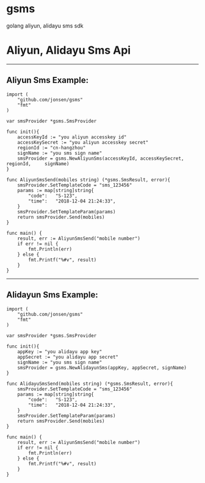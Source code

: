 # gsms
golang  aliyun, alidayu sms sdk

Aliyun, Alidayu Sms Api
==========================

--------------------------
Aliyun Sms Example:
--------------------------
    import (
        "github.com/jonsen/gsms"
        "fmt"
    )

    var smsProvider *gsms.SmsProvider

    func init(){
        accessKeyId := "you aliyun accesskey id"
        accessKeySecret := "you aliyun accesskey secret"
        regionId := "cn-hangzhou"
        signName := "you sms sign name"
        smsProvider = gsms.NewAliyunSms(accessKeyId, accessKeySecret, regionId,     signName)
    }

    func AliyunSmsSend(mobiles string) (*gsms.SmsResult, error){
        smsProvider.SetTemplateCode = "sms_123456"
	    params := map[string]string{
		    "code":   "S-123",
		    "time":   "2018-12-04 21:24:33",
	    }
        smsProvider.SetTemplateParam(params)
        return smsProvider.Send(mobiles)
    }

    func main() {
    	result, err := AliyunSmsSend("mobile number")
    	if err != nil {
    		fmt.Println(err)
    	} else {
    		fmt.Printf("%#v", result)
    	}
    }

--------------------------
Alidayun Sms Example:
--------------------------

    import (
        "github.com/jonsen/gsms"
        "fmt"
    )

    var smsProvider *gsms.SmsProvider

    func init(){
        appKey := "you alidayu app key"
        appSecret := "you alidayu app secret"
        signName := "you sms sign name"
        smsProvider = gsms.NewAlidayunSms(appKey, appSecret, signName)
    }

    func AlidayuSmsSend(mobiles string) (*gsms.SmsResult, error){
        smsProvider.SetTemplateCode = "sms_123456"
	    params := map[string]string{
		    "code":   "S-123",
		    "time":   "2018-12-04 21:24:33",
	    }
        smsProvider.SetTemplateParam(params)
        return smsProvider.Send(mobiles)
    }

    func main() {
    	result, err := AliyunSmsSend("mobile number")
    	if err != nil {
    		fmt.Println(err)
    	} else {
    		fmt.Printf("%#v", result)
    	}
    }
